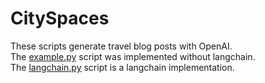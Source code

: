 # CitySpaces
These scripts generate travel blog posts with OpenAI.\
The [example.py](example.py) script was implemented without langchain.\
The [langchain.py](langChain.py) script is a langchain implementation.
